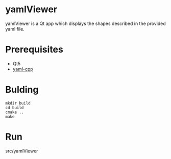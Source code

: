 # yamlViewer

yamlViewer is a Qt app which displays the shapes described in the provided yaml file.

# Prerequisites

- Qt5
- [yaml-cpp](https://github.com/jbeder/yaml-cpp)

# Bulding

```
mkdir build
cd build
cmake ..
make
```

# Run

src/yamlViewer
